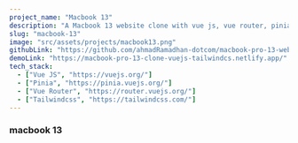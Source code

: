 ```yaml
---
project_name: "Macbook 13"
description: "A Macbook 13 website clone with vue js, vue router, pinia and tailwindcss"
slug: "macbook-13"
image: "src/assets/projects/macbook13.png"
githubLink: "https://github.com/ahmadRamadhan-dotcom/macbook-pro-13-web-clone/"
demoLink: "https://macbook-pro-13-clone-vuejs-tailwindcs.netlify.app/"
tech_stack:
  - ["Vue JS", "https://vuejs.org/"]
  - ["Pinia", "https://pinia.vuejs.org/"]
  - ["Vue Router", "https://router.vuejs.org/"]
  - ["Tailwindcss", "https://tailwindcss.com/"]
---
```


### macbook 13
